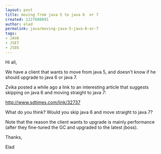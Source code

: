 ```yaml
---
layout: post
title: moving from java 5 to java 6  or 7
created: 1227608891
author: elad
permalink: java/moving-java-5-java-6-or-7
tags:
- JAVA
- JSE7
- JSE6
---
```

<p> </p><p>Hi all,</p> <p>We have a client that wants to move from java 5, and doesn't know if he should upgrade to java 6 or java 7.</p> <p>Zvika posted a while ago a link to an interesting article that suggests skipping on java 6 and moving straight to java 7:</p> <p><a href="http://www.sdtimes.com/link/32737">http://www.sdtimes.com/link/32737</a></p> <p>What do you think? Would you skip java 6 and move straight to java 7?</p> <p>Note that the reason the client wants to upgrade is mainly performance (after they fine-tuned the GC and upgraded to the latest jboss).</p> <p>Thanks,</p> <p>Elad</p><p>&nbsp;</p>
